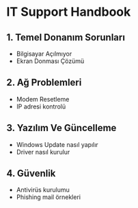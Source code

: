 # IT Support Handbook

## 1. Temel Donanım Sorunları
- Bilgisayar Açılmıyor
- Ekran Donması Çözümü

## 2. Ağ Problemleri
- Modem Resetleme
- IP adresi kontrolü

## 3. Yazılım Ve Güncelleme
- Windows Update nasıl yapılır
- Driver nasıl kurulur

## 4. Güvenlik
- Antivirüs kurulumu
- Phishing mail örnekleri
